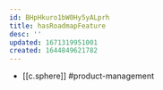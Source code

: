 ```yaml
---
id: BHpHkuro1bW0Hy5yALprh
title: hasRoadmapFeature
desc: ''
updated: 1671319951001
created: 1644849621782
---
```



- [[c.sphere]] #product-management
